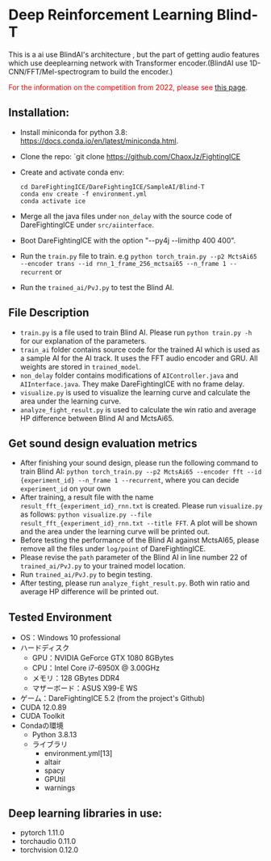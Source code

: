 # Deep Reinforcement Learning Blind-T

This is a ai use BlindAI's architecture , but the part of getting audio features which use deeplearning network with Transformer 
encoder.(BlindAI use 1D-CNN/FFT/Mel-spectrogram to build the encoder.)

<font color="red">For the information on the competition from 2022, please see [this page](https://github.com/ChaoxJz/FightingICE/tree/master/DareFightingICE/SampleAI/Blind-T/paper).</font>

## Installation:
- Install miniconda for python 3.8: https://docs.conda.io/en/latest/miniconda.html.
- Clone the repo: `git clone https://github.com/ChaoxJz/FightingICE
- Create and activate conda env:
  
    ```
    cd DareFightingICE/DareFightingICE/SampleAI/Blind-T
    conda env create -f environment.yml
    conda activate ice
    ```

- Merge all the java files under ```non_delay``` with the source code of DareFightingICE under ```src/aiinterface```.
- Boot DareFightingICE with the option "--py4j --limithp 400 400".
- Run the ```train.py``` file to train. e.g ```python torch_train.py --p2 MctsAi65 --encoder trans --id rnn_1_frame_256_mctsai65 --n_frame 1 --recurrent``` or
- Run the ```trained_ai/PvJ.py``` to test the Blind AI.

## File Description
- ```train.py``` is a file used to train Blind AI. Please run ```python train.py -h``` for our explanation of the parameters.
- ```train_ai``` folder contains source code for the trained AI which is used as a sample AI for the AI track. It uses the FFT audio encoder and GRU. All weights are stored in ```trained_model```.
- ```non_delay``` folder contains modifications of ```AIController.java``` and ```AIInterface.java```. They make DareFightingICE with no frame delay.
- ```visualize.py``` is used to visualize the learning curve and calculate the area under the learning curve.
- ```analyze_fight_result.py``` is used to calculate the win ratio and average HP difference between Blind AI and MctsAi65.

## Get sound design evaluation metrics
- After finishing your sound design, please run the following command to train Blind AI:
  ```python torch_train.py --p2 MctsAi65 --encoder fft --id {experiment_id} --n_frame 1 --recurrent```, where you can decide ```experiment_id``` on your own
- After training, a result file with the name ```result_fft_{experiment_id}_rnn.txt``` is created. Please run ```visualize.py``` as follows: ```python visualize.py --file result_fft_{experiment_id}_rnn.txt --title FFT```. A plot will be shown and the area under the learning curve will be printed out.
- Before testing the performance of the Blind AI against MctsAI65, please remove all the files under ```log/point``` of DareFightingICE.
- Please revise the ```path``` parameter of the Blind AI in line number 22 of ```trained_ai/PvJ.py``` to your trained model location.
- Run ```trained_ai/PvJ.py``` to begin testing.
- After testing, please run ```analyze_fight_result.py```. Both win ratio and average HP difference will be printed out.
## Tested Environment
- OS：Windows 10 professional
- ハードディスク
	- GPU：NVIDIA GeForce GTX 1080 8GBytes
	- CPU：Intel Core i7-6950X @ 3.00GHz
	- メモリ：128 GBytes DDR4
	- マザーボード：ASUS X99-E WS
- ゲーム：DareFightingICE 5.2 (from the project's Github)
- CUDA 12.0.89
- CUDA Toolkit
- Condaの環境 
	- Python 3.8.13
	- ライブラリ
		- environment.yml[13]
		- altair
		- spacy
		- GPUtil
		- warnings


## Deep learning libraries in use:
- pytorch 1.11.0
- torchaudio 0.11.0
- torchvision 0.12.0
